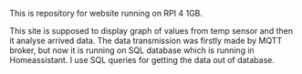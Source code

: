 This is repository for website running on RPI 4 1GB.

This site is supposed to display graph of values from temp sensor and then it analyse arrived data. 
The data transmission was firstly made by MQTT broker, but now it is running on SQL database which is running in Homeassistant. 
I use SQL queries for getting the data out of database. 
